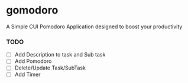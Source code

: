 # gomodoro
A Simple CUI Pomodoro Application designed to boost your productivity

### TODO
- [ ] Add Description to task and Sub task
- [ ] Add Pomodoro
- [ ] Delete/Update Task/SubTask
- [ ] Add Timer
